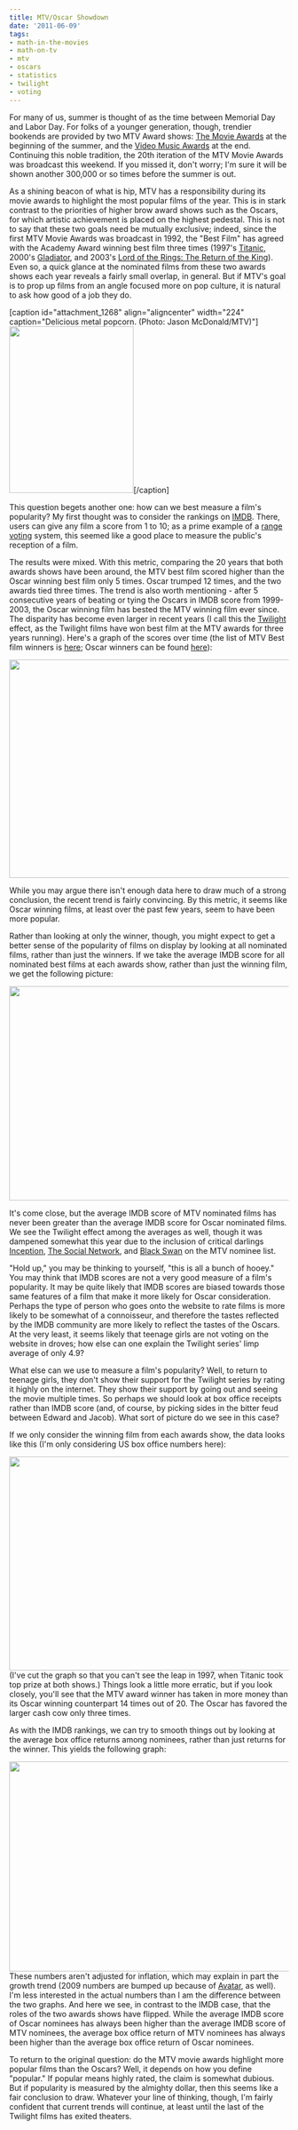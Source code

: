 ```yaml
---
title: MTV/Oscar Showdown
date: '2011-06-09'
tags:
- math-in-the-movies
- math-on-tv
- mtv
- oscars
- statistics
- twilight
- voting
---
```


For many of us, summer is thought of as the time between Memorial Day and Labor Day.  For folks of a younger generation, though, trendier bookends are provided by two MTV Award shows: <a href="http://en.wikipedia.org/wiki/MTV_Movie_Awards">The Movie Awards</a> at the beginning of the summer, and the <a href="http://en.wikipedia.org/wiki/MTV_Video_Music_Awards">Video Music Awards</a> at the end.  Continuing this noble tradition, the 20th iteration of the MTV Movie Awards was broadcast this weekend.  If you missed it, don't worry; I'm sure it will be shown another 300,000 or so times before the summer is out.

As a shining beacon of what is hip, MTV has a responsibility during its movie awards to highlight the most popular films of the year.  This is in stark contrast to the priorities of higher brow award shows such as the Oscars, for which artistic achievement is placed on the highest pedestal.  This is not to say that these two goals need be mutually exclusive; indeed, since the first MTV Movie Awards was broadcast in 1992, the "Best Film" has agreed with the Academy Award winning best film three times (1997's <a href="http://www.imdb.com/title/tt0120338/">Titanic</a>, 2000's <a href="http://www.imdb.com/title/tt0172495/">Gladiator</a>, and 2003's <a href="http://www.imdb.com/title/tt0167260/">Lord of the Rings: The Return of the King</a>).  Even so, a quick glance at the nominated films from these two awards shows each year reveals a fairly small overlap, in general.  But if MTV's goal is to prop up films from an angle focused more on pop culture, it is natural to ask how good of a job they do.

[caption id="attachment_1268" align="aligncenter" width="224" caption="Delicious metal popcorn. (Photo: Jason McDonald/MTV)"]<a href="http://www.mtv.com/ontv/movieawards/2011/"><img class="size-medium wp-image-1268" title="mtvma" src="http://www.mathgoespop.com/wp-content/uploads/2011/06/mtvma-224x300.jpg" alt="" width="224" height="300" /></a>[/caption]

This question begets another one: how can we best measure a film's popularity?  My first thought was to consider the rankings on <a href="http://www.imdb.com/">IMDB</a>.  There, users can give any film a score from 1 to 10; as a prime example of a <a href="http://rangevoting.org/">range voting</a> system, this seemed like a good place to measure the public's reception of a film.

The results were mixed.  With this metric, comparing the 20 years that both awards shows have been around, the MTV best film scored higher than the Oscar winning best film only 5 times.  Oscar trumped 12 times, and the two awards tied three times.  The trend is also worth mentioning - after 5 consecutive years of beating or tying the Oscars in IMDB score from 1999-2003, the Oscar winning film has bested the MTV winning film ever since.  The disparity has become even larger in recent years (I call this the <a href="http://en.wikipedia.org/wiki/Twilight_%28series%29">Twilight</a> effect, as the Twilight films have won best film at the MTV awards for three years running).  Here's a graph of the scores over time (the list of MTV Best film winners is <a href="http://en.wikipedia.org/wiki/MTV_Movie_Award_for_Best_Movie">here</a>; Oscar winners can be found <a href="http://en.wikipedia.org/wiki/Academy_Award_for_Best_Picture">here</a>):
<p style="text-align: center;"><a href="http://www.mathgoespop.com/wp-content/uploads/2011/06/Screen-shot-2011-06-09-at-10.11.17-AM.png"><img class="size-full wp-image-1269 aligncenter" title="Screen shot 2011-06-09 at 10.11.17 AM" src="http://www.mathgoespop.com/wp-content/uploads/2011/06/Screen-shot-2011-06-09-at-10.11.17-AM.png" alt="" width="601" height="393" /></a></p>


While you may argue there isn't enough data here to draw much of a strong conclusion, the recent trend is fairly convincing.  By this metric, it seems like Oscar winning films, at least over the past few years, seem to have been more popular.

Rather than looking at only the winner, though, you might expect to get a better sense of the popularity of films on display by looking at all nominated films, rather than just the winners.  If we take the average IMDB score for all nominated best films at each awards show, rather than just the winning film, we get the following picture:
<p style="text-align: center;"><a href="http://www.mathgoespop.com/wp-content/uploads/2011/06/Screen-shot-2011-06-09-at-10.19.18-AM.png"><img class="size-full wp-image-1270 aligncenter" title="AvgIMDB" src="http://www.mathgoespop.com/wp-content/uploads/2011/06/Screen-shot-2011-06-09-at-10.19.18-AM.png" alt="" width="600" height="386" /></a></p>


It's come close, but the average IMDB score of MTV nominated films has never been greater than the average IMDB score for Oscar nominated films.  We see the Twilight effect among the averages as well, though it was dampened somewhat this year due to the inclusion of critical darlings <a href="http://www.imdb.com/title/tt1375666/">Inception</a>, <a href="http://www.imdb.com/title/tt1285016/">The Social Network</a>, and <a href="http://www.imdb.com/title/tt0947798/">Black Swan</a> on the MTV nominee list.

"Hold up," you may be thinking to yourself, "this is all a bunch of hooey."  You may think that IMDB scores are not a very good measure of a film's popularity.  It may be quite likely that IMDB scores are biased towards those same features of a film that make it more likely for Oscar consideration.  Perhaps the type of person who goes onto the website to rate films is more likely to be somewhat of a connoisseur, and therefore the tastes reflected by the IMDB community are more likely to reflect the tastes of the Oscars.  At the very least, it seems likely that teenage girls are not voting on the website in droves; how else can one explain the Twilight series' limp average of only 4.9?

What else can we use to measure a film's popularity?  Well, to return to teenage girls, they don't show their support for the Twilight series by rating it highly on the internet.  They show their support by going out and seeing the movie multiple times.  So perhaps we should look at box office receipts rather than IMDB score (and, of course, by picking sides in the bitter feud between Edward and Jacob).  What sort of picture do we see in this case?

If we only consider the winning film from each awards show, the data looks like this (I'm only considering US box office numbers here):

<a href="http://www.mathgoespop.com/wp-content/uploads/2011/06/Screen-shot-2011-06-09-at-10.39.40-AM.png"><img class="aligncenter size-full wp-image-1271" title="BestMoney" src="http://www.mathgoespop.com/wp-content/uploads/2011/06/Screen-shot-2011-06-09-at-10.39.40-AM.png" alt="" width="600" height="385" /></a>(I've cut the graph so that you can't see the leap in 1997, when Titanic took top prize at both shows.)  Things look a little more erratic, but if you look closely, you'll see that the MTV award winner has taken in more money than its Oscar winning counterpart 14 times out of 20.  The Oscar has favored the larger cash cow only three times.

As with the IMDB rankings, we can try to smooth things out by looking at the average box office returns among nominees, rather than just returns for the winner.  This yields the following graph:

<a href="http://www.mathgoespop.com/wp-content/uploads/2011/06/Screen-shot-2011-06-09-at-10.49.21-AM.png"><img class="aligncenter size-full wp-image-1272" title="AvgMoney" src="http://www.mathgoespop.com/wp-content/uploads/2011/06/Screen-shot-2011-06-09-at-10.49.21-AM.png" alt="" width="600" height="378" /></a>These numbers aren't adjusted for inflation, which may explain in part the growth trend (2009 numbers are bumped up because of <a href="http://www.imdb.com/title/tt0499549/">Avatar</a>, as well).  I'm less interested in the actual numbers than I am the difference between the two graphs.  And here we see, in contrast to the IMDB case, that the roles of the two awards shows have flipped.  While the average IMDB score of Oscar nominees has always been higher than the average IMDB score of MTV nominees, the average box office return of MTV nominees has always been higher than the average box office return of Oscar nominees.

To return to the original question: do the MTV movie awards highlight more popular films than the Oscars?  Well, it depends on how you define "popular."  If popular means highly rated, the claim is somewhat dubious.  But if popularity is measured by the almighty dollar, then this seems like a fair conclusion to draw.  Whatever your line of thinking, though, I'm fairly confident that current trends will continue, at least until the last of the Twilight films has exited theaters.

